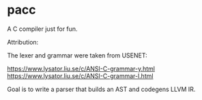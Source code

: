 # pacc

A C compiler just for fun.


Attribution:

The lexer and grammar were taken from USENET:

https://www.lysator.liu.se/c/ANSI-C-grammar-y.html
https://www.lysator.liu.se/c/ANSI-C-grammar-l.html

Goal is to write a parser that builds an AST and codegens LLVM IR.
